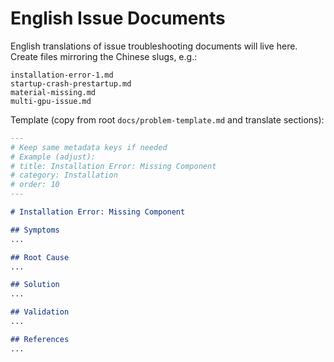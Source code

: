 # English Issue Documents

English translations of issue troubleshooting documents will live here. Create files mirroring the Chinese slugs, e.g.:

```
installation-error-1.md
startup-crash-prestartup.md
material-missing.md
multi-gpu-issue.md
```

Template (copy from root `docs/problem-template.md` and translate sections):

```markdown
---
# Keep same metadata keys if needed
# Example (adjust):
# title: Installation Error: Missing Component
# category: Installation
# order: 10
---

# Installation Error: Missing Component

## Symptoms
...

## Root Cause
...

## Solution
...

## Validation
...

## References
...
```
